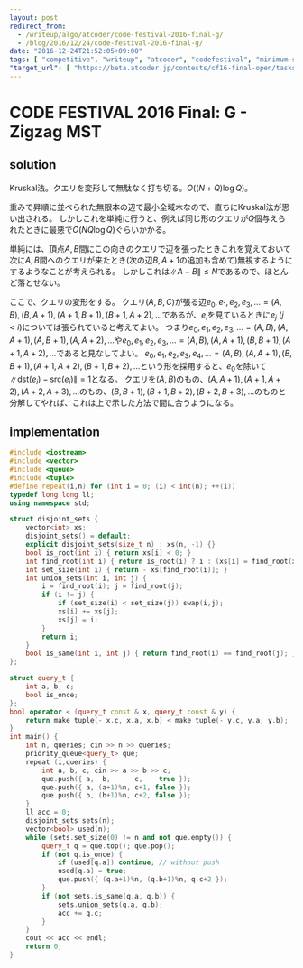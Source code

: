 ```yaml
---
layout: post
redirect_from:
  - /writeup/algo/atcoder/code-festival-2016-final-g/
  - /blog/2016/12/24/code-festival-2016-final-g/
date: "2016-12-24T21:52:05+09:00"
tags: [ "competitive", "writeup", "atcoder", "codefestival", "minimum-spanning-tree", "kruskals-algorithm" ]
"target_url": [ "https://beta.atcoder.jp/contests/cf16-final-open/tasks/codefestival_2016_final_g" ]
---
```


# CODE FESTIVAL 2016 Final: G - Zigzag MST

## solution

Kruskal法。クエリを変形して無駄なく打ち切る。$O((N + Q) \log Q)$。

重みで昇順に並べられた無限本の辺で最小全域木なので、直ちにKruskal法が思い出される。
しかしこれを単純に行うと、例えば同じ形のクエリが$Q$個与えられたときに最悪で$O(NQ \log Q)$ぐらいかかる。

単純には、頂点$A, B$間にこの向きのクエリで辺を張ったときこれを覚えておいて次に$A, B$間へのクエリが来たとき(次の辺$B, A+1$の追加も含めて)無視するようにするようなことが考えられる。
しかしこれは$\|A - B\| \le N$であるので、ほとんど落とせない。

ここで、クエリの変形をする。
クエリ$(A, B, C)$が張る辺$e_0, e_1, e_2, e_3, \dots = (A, B), (B, A+1), (A+1, B+1), (B+1, A+2), \dots$であるが、$e_i$を見ているときに$e_j$ ($j \lt i$)については張られていると考えてよい。
つまり$e_0, e_1, e_2, e_3, \dots = (A, B), (A, A+1), (A, B+1), (A, A+2), \dots$や$e_0, e_1, e_2, e_3, \dots = (A, B), (A, A+1), (B, B+1), (A+1, A+2), \dots$であると見なしてよい。
$e_0, e_1, e_2, e_3, e_4, \dots = (A, B), (A, A+1), (B, B+1), (A+1, A+2), (B+1, B+2), \dots$という形を採用すると、$e_0$を除いて$\|\mathrm{dst}(e_i) - \mathrm{src}(e_i)\| = 1$となる。
クエリを$(A, B)$のもの、$(A, A+1), (A+1, A+2), (A+2, A+3), \dots$のもの、$(B, B+1), (B+1, B+2), (B+2, B+3), \dots$のものと分解してやれば、これは上で示した方法で間に合うようになる。

## implementation

``` c++
#include <iostream>
#include <vector>
#include <queue>
#include <tuple>
#define repeat(i,n) for (int i = 0; (i) < int(n); ++(i))
typedef long long ll;
using namespace std;

struct disjoint_sets {
    vector<int> xs;
    disjoint_sets() = default;
    explicit disjoint_sets(size_t n) : xs(n, -1) {}
    bool is_root(int i) { return xs[i] < 0; }
    int find_root(int i) { return is_root(i) ? i : (xs[i] = find_root(xs[i])); }
    int set_size(int i) { return - xs[find_root(i)]; }
    int union_sets(int i, int j) {
        i = find_root(i); j = find_root(j);
        if (i != j) {
            if (set_size(i) < set_size(j)) swap(i,j);
            xs[i] += xs[j];
            xs[j] = i;
        }
        return i;
    }
    bool is_same(int i, int j) { return find_root(i) == find_root(j); }
};

struct query_t {
    int a, b, c;
    bool is_once;
};
bool operator < (query_t const & x, query_t const & y) {
    return make_tuple(- x.c, x.a, x.b) < make_tuple(- y.c, y.a, y.b);
}
int main() {
    int n, queries; cin >> n >> queries;
    priority_queue<query_t> que;
    repeat (i,queries) {
        int a, b, c; cin >> a >> b >> c;
        que.push({ a,  b,      c,    true });
        que.push({ a, (a+1)%n, c+1, false });
        que.push({ b, (b+1)%n, c+2, false });
    }
    ll acc = 0;
    disjoint_sets sets(n);
    vector<bool> used(n);
    while (sets.set_size(0) != n and not que.empty()) {
        query_t q = que.top(); que.pop();
        if (not q.is_once) {
            if (used[q.a]) continue; // without push
            used[q.a] = true;
            que.push({ (q.a+1)%n, (q.b+1)%n, q.c+2 });
        }
        if (not sets.is_same(q.a, q.b)) {
            sets.union_sets(q.a, q.b);
            acc += q.c;
        }
    }
    cout << acc << endl;
    return 0;
}
```
